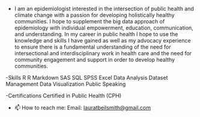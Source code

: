 - I am an epidemiologist interested in the intersection of public health and climate change with a passion for developing holistically healthy communities. 
    I hope to supplement the big data approach of epidemiology with individual empowerment, education, communication, and understanding. 
    In my career in public health I hope to use the knowledge and skills I have gained as well as my advocacy experience to ensure there is a fundamental
    understanding of the need for intersectional and interdisciplinary work in health care and the need for community engagement and support in order to develop
    healthy communities.

-Skills
  R
  R Markdown
  SAS
  SQL 
  SPSS
  Excel
  Data Analysis
  Dataset Management
  Data Visualization
  Public Speaking
  

-Certifications
  Certified in Public Health (CPH)
  
  
- 📫 How to reach me:
  Email: lauratbeilsmith@gmail.com
